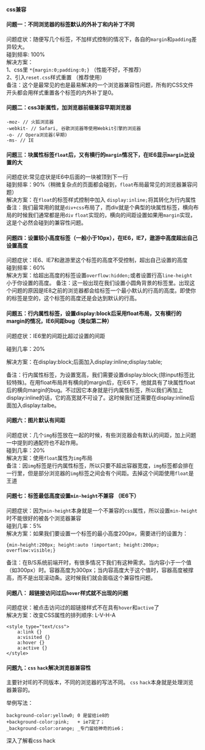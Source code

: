 #### css兼容   

#### 问题一：不同浏览器的标签默认的外补丁和内补丁不同

问题症状：随便写几个标签，不加样式控制的情况下，各自的`margin`和`padding`差异较大。  
碰到频率: 100%  
解决方案：  
1、css里 `*{margin:0;padding:0;}` （性能不好，不推荐）  
2、引入`reset.css`样式重置 （推荐使用）  
备注：这个是最常见的也是最易解决的一个浏览器兼容性问题，所有的CSS文件开头都会用样式重置各个标签的内外补丁是0。

   

#### 问题二：css3新属性，加浏览器前缀兼容早期浏览器

```
-moz- // 火狐浏览器 
-webkit- // Safari, 谷歌浏览器等使用Webkit引擎的浏览器 
-o- // Opera浏览器(早期) 
-ms- // IE 
```



#### 问题三：块属性标签`float`后，又有横行的`margin`情况下，在IE6显示`margin`比设置的大  

问题症状:常见症状是IE6中后面的一块被顶到下一行   
碰到频率：90%（稍微复杂点的页面都会碰到，`float`布局最常见的浏览器兼容问题）   
解决方案：在`float`的标签样式控制中加入 `display:inline;`将其转化为行内属性   
备注：我们最常用的就是`div+css`布局了，而div就是个典型的块属性标签，横向布局的时候我们通常都是用`div` `float`实现的，横向的间距设置如果用`margin`实现，这是个必然会碰到的兼容性问题。  

   

#### 问题四：设置较小高度标签（一般小于10px），在IE6，IE7，遨游中高度超出自己设置高度  

问题症状：IE6、IE7和遨游里这个标签的高度不受控制，超出自己设置的高度  
碰到频率：60%  
解决方案：给超出高度的标签设置`overflow:hidden;`或者设置行高`line-height` 小于你设置的高度。
备注：这一般出现在我们设置小圆角背景的标签里。出现这个问题的原因是IE8之前的浏览器都会给标签一个最小默认的行高的高度。即使你的标签是空的，这个标签的高度还是会达到默认的行高。



#### 问题五：行内属性标签，设置display:block后采用float布局，又有横行的margin的情况，IE6间距bug（类似第二种）

问题症状：IE6里的间距比超过设置的间距

碰到几率：20%

解决方案：在display:block;后面加入display:inline;display:table;

备注：行内属性标签，为设置宽高，我们需要设置display:block;(除input标签比较特殊)。在用float布局并有横向的margin后，在IE6下，他就具有了块属性float后的横向margin的bug。不过因它本身就是行内属性标签，所以我们再加上display:inline的话，它的高宽就不可设了。这时候我们还需要在display:inline后面加入display:talbe。



#### 问题六：图片默认有间距  

问题症状：几个`img`标签放在一起的时候，有些浏览器会有默认的间距，加上问题一中提到的通配符也不起作用。  
碰到几率：20%  
解决方案：使用`float`属性为`img`布局  
备注：因`img`标签是行内属性标签，所以只要不超出容器宽度，`img`标签都会排在一行里，但是部分浏览器的`img`标签之间会有个间距。去掉这个间距使用`float`是王道     



#### 问题七：标签最低高度设置`min-height`不兼容 （IE6下）   

问题症状：因为`min-height`本身就是一个不兼容的`css`属性，所以设置`min-height`时不能很好的被各个浏览器兼容  
碰到几率：5%  
解决方案：如果我们要设置一个标签的最小高度200px，需要进行的设置为：  

```
{min-height:200px; height:auto !important; height:200px; overflow:visible;}
```

备注：在B/S系统前端开时，有很多情况下我们有这种需求。当内容小于一个值（如300px）时。容器高度为300px；当内容高度大于这个值时，容器高度被撑高，而不是出现滚动条。这时候我们就会面临这个兼容性问题。   



#### 问题八： 超链接访问过后`hover`样式就不出现的问题  

问题症状：被点击访问过的超链接样式不在具有`hover`和`active`了   
解决方案：改变CSS属性的排列顺序: L-V-H-A    

```
<style type="text/css">
    a:link {}
    a:visited {}
    a:hover {}
    a:active {}
</style>
```



#### 问题九：`css` `hack`解决浏览器兼容性  

主要针对IE的不同版本，不同的浏览器的写法不同。 `css` `hack`本身就是处理浏览器兼容的。

举例写法：

```
background-color:yellow0; 0 是留给ie8的
+background-color:pink;   + ie7定了；
_background-color:orange; _专门留给神奇的ie6；
```

深入了解看css hack

